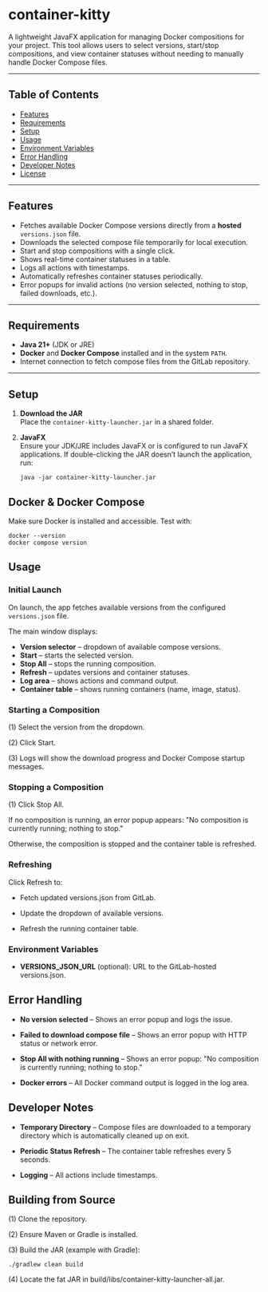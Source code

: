 # container-kitty

A lightweight JavaFX application for managing Docker compositions for your project. This tool allows users to select versions, start/stop compositions, and view container statuses without needing to manually handle Docker Compose files.

---

## Table of Contents

- [Features](#features)
- [Requirements](#requirements)
- [Setup](#setup)
- [Usage](#usage)
- [Environment Variables](#environment-variables)
- [Error Handling](#error-handling)
- [Developer Notes](#developer-notes)
- [License](#license)

---

## Features

- Fetches available Docker Compose versions directly from a **hosted** `versions.json` file.
- Downloads the selected compose file temporarily for local execution.
- Start and stop compositions with a single click.
- Shows real-time container statuses in a table.
- Logs all actions with timestamps.
- Automatically refreshes container statuses periodically.
- Error popups for invalid actions (no version selected, nothing to stop, failed downloads, etc.).

---

## Requirements

- **Java 21+** (JDK or JRE)
- **Docker** and **Docker Compose** installed and in the system `PATH`.
- Internet connection to fetch compose files from the GitLab repository.

---

## Setup

1. **Download the JAR**  
   Place the `container-kitty-launcher.jar` in a shared folder.

2. **JavaFX**  
   Ensure your JDK/JRE includes JavaFX or is configured to run JavaFX applications. If double-clicking the JAR doesn’t launch the application, run:

   ```java -jar container-kitty-launcher.jar```

## Docker & Docker Compose

Make sure Docker is installed and accessible. Test with:

   ```
   docker --version
   docker compose version
   ```

## Usage

### Initial Launch

On launch, the app fetches available versions from the configured `versions.json` file.

The main window displays:

- **Version selector** – dropdown of available compose versions.
- **Start** – starts the selected version.
- **Stop All** – stops the running composition.
- **Refresh** – updates versions and container statuses.
- **Log area** – shows actions and command output.
- **Container table** – shows running containers (name, image, status).

### Starting a Composition

(1) Select the version from the dropdown.

(2) Click Start.

(3) Logs will show the download progress and Docker Compose startup messages.

### Stopping a Composition

(1) Click Stop All.

If no composition is running, an error popup appears: "No composition is currently running; nothing to stop."

Otherwise, the composition is stopped and the container table is refreshed.

### Refreshing

Click Refresh to:

- Fetch updated versions.json from GitLab.

- Update the dropdown of available versions.

- Refresh the running container table.

### Environment Variables

- **VERSIONS_JSON_URL** (optional): URL to the GitLab-hosted versions.json. 

## Error Handling

- **No version selected** – Shows an error popup and logs the issue.

- **Failed to download compose file** – Shows an error popup with HTTP status or network error.

- **Stop All with nothing running** – Shows an error popup: "No composition is currently running; nothing to stop."

- **Docker errors** – All Docker command output is logged in the log area.

## Developer Notes

- **Temporary Directory** – Compose files are downloaded to a temporary directory which is automatically cleaned up on exit.

- **Periodic Status Refresh** – The container table refreshes every 5 seconds.

- **Logging** – All actions include timestamps.

## Building from Source

(1) Clone the repository.

(2) Ensure Maven or Gradle is installed.

(3) Build the JAR (example with Gradle):

```./gradlew clean build```

(4) Locate the fat JAR in build/libs/container-kitty-launcher-all.jar.
